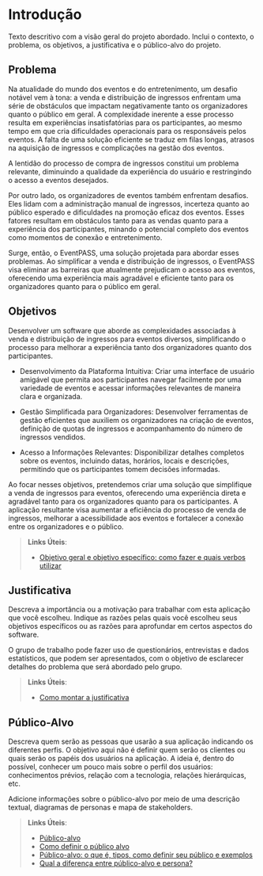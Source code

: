 # Introdução

Texto descritivo com a visão geral do projeto abordado. Inclui o contexto, o problema, os objetivos, a justificativa e o público-alvo do projeto.

## Problema

Na atualidade do mundo dos eventos e do entretenimento, um desafio notável vem à tona: a venda e distribuição de ingressos enfrentam uma série de obstáculos que impactam negativamente tanto os organizadores quanto o público em geral. A complexidade inerente a esse processo resulta em experiências insatisfatórias para os participantes, ao mesmo tempo em que cria dificuldades operacionais para os responsáveis pelos eventos. A falta de uma solução eficiente se traduz em filas longas, atrasos na aquisição de ingressos e complicações na gestão dos eventos.

A lentidão do processo de compra de ingressos constitui um problema relevante, diminuindo a qualidade da experiência do usuário e restringindo o acesso a eventos desejados.

Por outro lado, os organizadores de eventos também enfrentam desafios. Eles lidam com a administração manual de ingressos, incerteza quanto ao público esperado e dificuldades na promoção eficaz dos eventos. Esses fatores resultam em obstáculos tanto para as vendas quanto para a experiência dos participantes, minando o potencial completo dos eventos como momentos de conexão e entretenimento.

Surge, então, o EventPASS, uma solução projetada para abordar esses problemas. Ao simplificar a venda e distribuição de ingressos, o EventPASS visa eliminar as barreiras que atualmente prejudicam o acesso aos eventos, oferecendo uma experiência mais agradável e eficiente tanto para os organizadores quanto para o público em geral.

## Objetivos

Desenvolver um software que aborde as complexidades associadas à venda e distribuição de ingressos para eventos diversos, simplificando o processo para melhorar a experiência tanto dos organizadores quanto dos participantes.

- Desenvolvimento da Plataforma Intuitiva: Criar uma interface de usuário amigável que permita aos participantes navegar facilmente por uma variedade de eventos e acessar informações relevantes de maneira clara e organizada.

- Gestão Simplificada para Organizadores: Desenvolver ferramentas de gestão eficientes que auxiliem os organizadores na criação de eventos, definição de quotas de ingressos e acompanhamento do número de ingressos vendidos.

- Acesso a Informações Relevantes: Disponibilizar detalhes completos sobre os eventos, incluindo datas, horários, locais e descrições, permitindo que os participantes tomem decisões informadas.

Ao focar nesses objetivos, pretendemos criar uma solução que simplifique a venda de ingressos para eventos, oferecendo uma experiência direta e agradável tanto para os organizadores quanto para os participantes. A aplicação resultante visa aumentar a eficiência do processo de venda de ingressos, melhorar a acessibilidade aos eventos e fortalecer a conexão entre os organizadores e o público.

> **Links Úteis**:
>
> - [Objetivo geral e objetivo específico: como fazer e quais verbos utilizar](https://blog.mettzer.com/diferenca-entre-objetivo-geral-e-objetivo-especifico/)

## Justificativa

Descreva a importância ou a motivação para trabalhar com esta aplicação que você escolheu. Indique as razões pelas quais você escolheu seus objetivos específicos ou as razões para aprofundar em certos aspectos do software.

O grupo de trabalho pode fazer uso de questionários, entrevistas e dados estatísticos, que podem ser apresentados, com o objetivo de esclarecer detalhes do problema que será abordado pelo grupo.

> **Links Úteis**:
>
> - [Como montar a justificativa](https://guiadamonografia.com.br/como-montar-justificativa-do-tcc/)

## Público-Alvo

Descreva quem serão as pessoas que usarão a sua aplicação indicando os diferentes perfis. O objetivo aqui não é definir quem serão os clientes ou quais serão os papéis dos usuários na aplicação. A ideia é, dentro do possível, conhecer um pouco mais sobre o perfil dos usuários: conhecimentos prévios, relação com a tecnologia, relações
hierárquicas, etc.

Adicione informações sobre o público-alvo por meio de uma descrição textual, diagramas de personas e mapa de stakeholders.

> **Links Úteis**:
>
> - [Público-alvo](https://blog.hotmart.com/pt-br/publico-alvo/)
> - [Como definir o público alvo](https://exame.com/pme/5-dicas-essenciais-para-definir-o-publico-alvo-do-seu-negocio/)
> - [Público-alvo: o que é, tipos, como definir seu público e exemplos](https://klickpages.com.br/blog/publico-alvo-o-que-e/)
> - [Qual a diferença entre público-alvo e persona?](https://rockcontent.com/blog/diferenca-publico-alvo-e-persona/)
